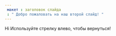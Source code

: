 ```yaml
---
 макет : заголовок слайда
 : " Добро пожаловать на наш второй слайд! "
---
```

Hi
Используйте стрелку влево, чтобы вернуться!
